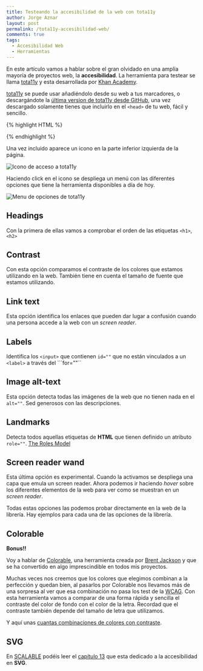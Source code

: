 ```yaml
---
title: Testeando la accesibilidad de la web con tota11y
author: Jorge Aznar
layout: post
permalink: /tota11y-accesibilidad-web/
comments: true
tags:
  - Accesibilidad Web
  - Herramientas
---
```


En este artículo vamos a hablar sobre el gran olvidado en una amplía mayoría de proyectos web, la **accesibilidad**. La herramienta para testear se llama [tota11y](http://khan.github.io/tota11y/) y esta desarrollada por [Khan Academy](https://www.khanacademy.org/).

<!--more-->

[tota11y](http://khan.github.io/tota11y/) se puede usar añadiéndolo desde su web a tus marcadores, o descargándote la [última version de tota11y desde GitHub](https://github.com/Khan/tota11y/releases/latest), una vez descargado solamente tienes que incluirlo en el ```<head>``` de tu web, fácil y sencillo.

{% highlight HTML %}
<script src="tota11y.min.js"></script>
{% endhighlight %}

Una vez incluido aparece un icono en la parte inferior izquierda de la página.

![Icono de acceso a tota11y](http://jorgeatgu.com/blog/img/2016/1/acceso-tota11y.png)

Haciendo click en el icono se despliega un menú con las diferentes opciones que tiene la herramienta disponibles a día de hoy.

![Menu de opciones de tota11y](http://jorgeatgu.com/blog/img/2016/1/menu-tota11y.png)

## Headings

Con la primera de ellas vamos a comprobar el orden de las etiquetas ```<h1>```, ```<h2>```

## Contrast

Con esta opción comparamos el contraste de los colores que estamos utilizando en la web. También tiene en cuenta el tamaño de fuente que estamos utilizando.

## Link text

Esta opción identifica los enlaces que pueden dar lugar a confusión cuando una persona accede a la web con un *screen reader*.

## Labels

Identifica los ```<input>``` que contienen ```id=""``` que no están vinculados a un ```<label>``` a través del ```for=""``

## Image alt-text
Esta opción detecta todas las imágenes de la web que no tienen nada en el ```alt=""```. Sed generosos con las descripciones.

## Landmarks

Detecta todos aquellas etiquetas de **HTML** que tienen definido un atributo ```role=""```. [The Roles Model](https://www.w3.org/TR/wai-aria/roles)

## Screen reader wand

Esta última opción es experimental. Cuando la activamos se despliega una capa que emula un screen reader. Ahora podemos ir haciendo *hover* sobre los diferentes elementos de la web para ver como se muestran en un *screen reader*.

Todas estas opciones las podemos probar directamente en la web de la librería. Hay ejemplos para cada una de las opciones de la librería.

## Colorable

**Bonus!!**

Voy a hablar de [Colorable](http://jxnblk.com/colorable/demos/text/), una herramienta creada por [Brent Jackson](http://jxnblk.com/) y que se ha convertido en algo imprescindible en todos mis proyectos.

Muchas veces nos creemos que los colores que elegimos combinan a la perfección y quedan bien, al pasarlos por Colorable nos llevamos más de una sorpresa al ver que esa combinación no pasa los test de la [WCAG](https://www.w3.org/TR/WCAG20/#visual-audio-contrast). Con esta herramienta vamos a comparar de una forma rápida y sencilla el contraste del color de fondo con el color de la letra. Recordad que el contraste también depende del tamaño de letra que utilizamos.

Y aquí unas [cuantas combinaciones de colores con contraste](http://www.basscss.com/docs/reference/color-combinations/).

## SVG

En [SCALABLE](https://leanpub.com/scalable/) podéis leer el [capítulo 13](https://github.com/jorgeatgu/scalable/blob/master/capitulo13/chapter13.md) que esta dedicado a la accesibilidad en **SVG**.